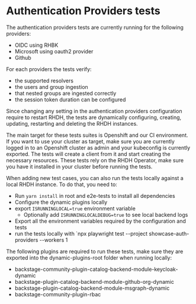 # Authentication Providers tests

The authentication providers tests are currently running for the following providers:

- OIDC using RHBK
- Microsoft using oauth2 provider
- Github
<!--- - LDAP using Active Directory -->

For each providers the tests verify:

- the supported resolvers
- the users and group ingestion
- that nested groups are ingested correctly
- the session token duration can be configured

Since changing any setting in the authentication providers configuration require to restart RHDH, the tests are dynamically configuring, creating, updating, restarting and deleting the RHDH instances.

The main target for these tests suites is Openshift and our CI environment. If you want to use your cluster as target, make sure you are currently logged in to an Openshift cluster as admin and your kubeconfig is currently exported. The tests will create a client from it and start creating the necessary resources. These tests rely on the RHDH Operator, make sure you have it installed in your cluster before running the tests.

When adding new test cases, you can also run the tests locally against a local RHDH instance. To do that, you need to:
- Run `yarn install` in root and e2e-tests to install all dependencies
- Configure the dynamic plugins locally
- export `ISRUNNINGLOCAL=true` environment variable
  - Optionally add `ISRUNNINGLOCALDEBUG=true` to see local backend logs
- Export all the environment variables required by the configuration and tests
- run the tests locally with `npx playwright test --project showcase-auth-providers --workers 1

The following plugins are required to run these tests, make sure they are exported into the dynamic-plugins-root folder when running locally:
  - backstage-community-plugin-catalog-backend-module-keycloak-dynamic
  - backstage-plugin-catalog-backend-module-github-org-dynamic
  - backstage-plugin-catalog-backend-module-msgraph-dynamic
  - backstage-community-plugin-rbac